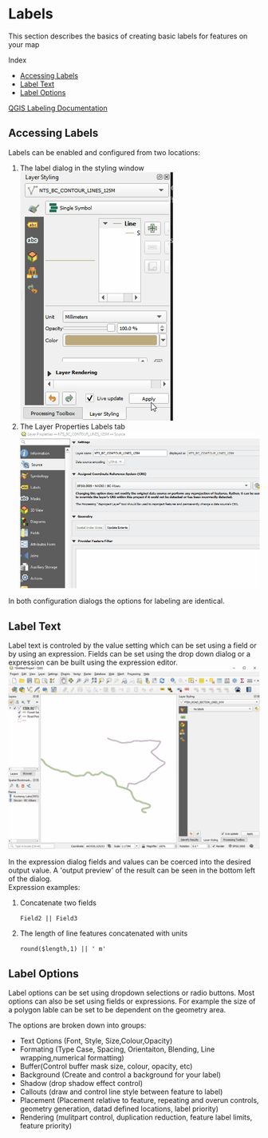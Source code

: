 # Labels

This section describes the basics of creating basic labels for features on your map

Index <br>
* [Accessing Labels](#accessing-labels)
* [Label Text](#label-text)
* [Label Options](#label-options)

[QGIS Labeling Documentation](https://docs.qgis.org/testing/en/docs/user_manual/working_with_vector/vector_properties.html#labels-properties)

## Accessing Labels
Labels can be enabled and configured from two locations: 
1. The label dialog in the styling window <br>
![label-options-styling-panel-gif](../images/label-options-styling-panel.gif)
2. The Layer Properties Labels tab <br>
![label-options-layer-properties-dialog-gif](../images/label-options-layer-properties-dialog.gif)

In both configuration dialogs the options for labeling are identical.

## Label Text
Label text is controled by the value setting which can be set using a field or by using an expression. Fields can be set using the drop down dialog or a expression can be built using the expression editor.
![label-value-expression-gif](../images/label-value-expression.gif)

In the expression dialog fields and values can be coerced into the desired output value. A 'output preview' of the result can be seen in the bottom left of the dialog.<br>
Expression examples: <br>
1. Concatenate two fields
    ```
    Field2 || Field3
    ```
2. The length of line features concatenated with units<br>
    ```
    round($length,1) || ' m'
    ```

## Label Options
Label options can be set using dropdown selections or radio buttons. Most options can also be set using fields or expressions. For example the size of a polygon lable can be set to be dependent on the geometry area.

The options are broken down into groups:
- Text Options (Font, Style, Size,Colour,Opacity)
- Formating (Type Case, Spacing, Orientaiton, Blending, Line wrapping,numerical formatting)
- Buffer(Control buffer mask size, colour, opacity, etc)
- Background (Create and control a background for your label)
- Shadow (drop shadow effect control)
- Callouts (draw and control line style between feature to label)
- Placement (Placement relative to feature, repeating and overun controls, geometry generation, datad defined locations, label priority)
- Rendering (mulitpart control, duplication reduction, feature label limits, feature priority)

